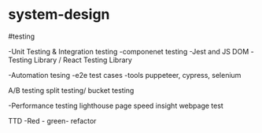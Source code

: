 # system-design

#testing

-Unit Testing & Integration testing
-componenet testing
-Jest and JS DOM
-Testing Library / React Testing Library

-Automation tesing
  -e2e test cases
  -tools puppeteer, cypress, selenium

  A/B testing
  split testing/ bucket testing

  -Performance testing
   lighthouse
   page speed insight
   webpage test


   TTD
   -Red - green- refactor
